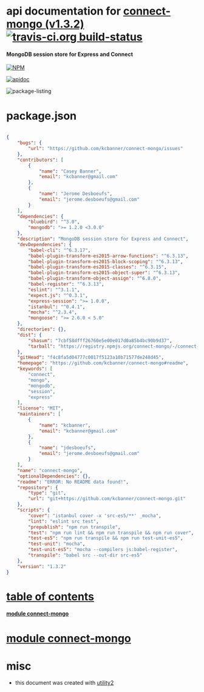 # api documentation for  [connect-mongo (v1.3.2)](https://github.com/kcbanner/connect-mongo#readme)  [![travis-ci.org build-status](https://api.travis-ci.org/npmdoc/node-npmdoc-connect-mongo.svg)](https://travis-ci.org/npmdoc/node-npmdoc-connect-mongo)
#### MongoDB session store for Express and Connect

[![NPM](https://nodei.co/npm/connect-mongo.png?downloads=true)](https://www.npmjs.com/package/connect-mongo)

[![apidoc](https://npmdoc.github.io/node-npmdoc-connect-mongo/build/screen-capture.buildNpmdoc.browser._2Fhome_2Ftravis_2Fbuild_2Fnpmdoc_2Fnode-npmdoc-connect-mongo_2Ftmp_2Fbuild_2Fapidoc.html.png)](https://npmdoc.github.io/node-npmdoc-connect-mongo/build..beta..travis-ci.org/apidoc.html)

![package-listing](https://npmdoc.github.io/node-npmdoc-connect-mongo/build/screen-capture.npmPackageListing.svg)



# package.json

```json

{
    "bugs": {
        "url": "https://github.com/kcbanner/connect-mongo/issues"
    },
    "contributors": [
        {
            "name": "Casey Banner",
            "email": "kcbanner@gmail.com"
        },
        {
            "name": "Jerome Desboeufs",
            "email": "jerome.desboeufs@gmail.com"
        }
    ],
    "dependencies": {
        "bluebird": "^3.0",
        "mongodb": ">= 1.2.0 <3.0.0"
    },
    "description": "MongoDB session store for Express and Connect",
    "devDependencies": {
        "babel-cli": "^6.3.17",
        "babel-plugin-transform-es2015-arrow-functions": "^6.3.13",
        "babel-plugin-transform-es2015-block-scoping": "^6.3.13",
        "babel-plugin-transform-es2015-classes": "^6.3.15",
        "babel-plugin-transform-es2015-object-super": "^6.3.13",
        "babel-plugin-transform-object-assign": "^6.8.0",
        "babel-register": "^6.3.13",
        "eslint": "^3.1.1",
        "expect.js": "^0.3.1",
        "express-session": ">= 1.0.0",
        "istanbul": "^0.4.1",
        "mocha": "^2.3.4",
        "mongoose": ">= 2.6.0 < 5.0"
    },
    "directories": {},
    "dist": {
        "shasum": "7cbf58dfff26760e5e00e017d0a85b4bc90b9d37",
        "tarball": "https://registry.npmjs.org/connect-mongo/-/connect-mongo-1.3.2.tgz"
    },
    "gitHead": "f4c8fa5d04777c0017f5123a10b71577de248d45",
    "homepage": "https://github.com/kcbanner/connect-mongo#readme",
    "keywords": [
        "connect",
        "mongo",
        "mongodb",
        "session",
        "express"
    ],
    "license": "MIT",
    "maintainers": [
        {
            "name": "kcbanner",
            "email": "kcbanner@gmail.com"
        },
        {
            "name": "jdesboeufs",
            "email": "jerome.desboeufs@gmail.com"
        }
    ],
    "name": "connect-mongo",
    "optionalDependencies": {},
    "readme": "ERROR: No README data found!",
    "repository": {
        "type": "git",
        "url": "git+https://github.com/kcbanner/connect-mongo.git"
    },
    "scripts": {
        "cover": "istanbul cover -x 'src-es5/**' _mocha",
        "lint": "eslint src test",
        "prepublish": "npm run transpile",
        "test": "npm run lint && npm run transpile && npm run cover",
        "test-es5": "npm run transpile && npm run test-unit-es5",
        "test-unit": "mocha",
        "test-unit-es5": "mocha --compilers js:babel-register",
        "transpile": "babel src --out-dir src-es5"
    },
    "version": "1.3.2"
}
```



# <a name="apidoc.tableOfContents"></a>[table of contents](#apidoc.tableOfContents)

#### [module connect-mongo](#apidoc.module.connect-mongo)



# <a name="apidoc.module.connect-mongo"></a>[module connect-mongo](#apidoc.module.connect-mongo)



# misc
- this document was created with [utility2](https://github.com/kaizhu256/node-utility2)
